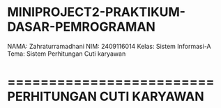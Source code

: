 # MINIPROJECT2-PRAKTIKUM-DASAR-PEMROGRAMAN
NAMA: Zahraturramadhani
NIM: 2409116014
Kelas: Sistem Informasi-A
Tema: Sistem Perhitungan Cuti karyawan

=========================
PERHITUNGAN CUTI KARYAWAN
=========================

